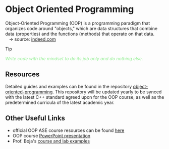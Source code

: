 # Object Oriented Programming
Object-Oriented Programming (OOP) is a programming paradigm that organizes code around "objects," which are data structures that 
combine data (properties) and the functions (methods) that operate on that data. \
&nbsp;&nbsp;&nbsp;&rarr; source: [indeed.com](https://www.indeed.com/career-advice/career-development/what-is-object-oriented-programming#:~:text=Object%2Doriented%20programming%20is%20a,Java%20%2C%20Python%20and%20C++.)
> [!TIP]
> <font color="lightgreen">*Write code with the mindset to do its job only and do nothing else.*</font>
## Resources
Detailed guides and examples can be found in the repository [object-oriented-programming](https://github.com/acs-aburada/object-oriented-programming). 
This repository will be updated yearly to be synced with the latest C++ standard agreed upon for the OOP course, as well as the predetermined curricula 
of the latest academic year.

## Other Useful Links
- official OOP ASE course resources can be found [here](https://www.acs.ase.ro/cpp-en)
- OOP course [PowerPoint presentation](https://www.acs.ase.ro/Media/Default/documents/cpp/CatalinBoja/OOP%20CPP%20course%20lecture.pdf)
- Prof. Boja's [course and lab examples](https://github.com/catalinboja/cpp-2025)
